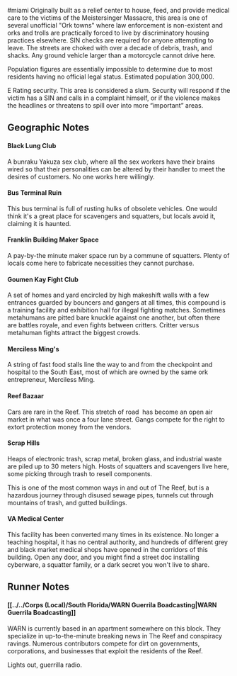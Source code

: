 #miami
Originally built as a relief center to house, feed, and provide medical care to the victims of the Meistersinger Massacre, this area is one of several unofficial "Ork towns" where law enforcement is non-existent and orks and trolls are practically forced to live by discriminatory housing practices elsewhere. SIN checks are required for anyone attempting to leave. The streets are choked with over a decade of debris, trash, and shacks. Any ground vehicle larger than a motorcycle cannot drive here.  
  
Population figures are essentially impossible to determine due to most residents having no official legal status. Estimated population 300,000.  
  
E Rating security. This area is considered a slum. Security will respond if the victim has a SIN and calls in a complaint himself, or if the violence makes the headlines or threatens to spill over into more “important” areas.

## Geographic Notes

#### Black Lung Club

A bunraku Yakuza sex club, where all the sex workers have their brains wired so that their personalities can be altered by their handler to meet the desires of customers. No one works here willingly.

#### Bus Terminal Ruin

This bus terminal is full of rusting hulks of obsolete vehicles. One would think it's a great place for scavengers and squatters, but locals avoid it, claiming it is haunted.

#### Franklin Building Maker Space

A pay-by-the minute maker space run by a commune of squatters. Plenty of locals come here to fabricate necessities they cannot purchase.

#### Goumen Kay Fight Club

A set of homes and yard encircled by high makeshift walls with a few entrances guarded by bouncers and gangers at all times, this compound is a training facility and exhibition hall for illegal fighting matches. Sometimes metahumans are pitted bare knuckle against one another, but often there are battles royale, and even fights between critters. Critter versus metahuman fights attract the biggest crowds.

#### Merciless Ming's

A string of fast food stalls line the way to and from the checkpoint and hospital to the South East, most of which are owned by the same ork entrepreneur, Merciless Ming.

#### Reef Bazaar

Cars are rare in the Reef. This stretch of road  has become an open air market in what was once a four lane street. Gangs compete for the right to extort protection money from the vendors.

#### Scrap Hills

Heaps of electronic trash, scrap metal, broken glass, and industrial waste are piled up to 30 meters high. Hosts of squatters and scavengers live here, some picking through trash to resell components.  
  
This is one of the most common ways in and out of The Reef, but is a hazardous journey through disused sewage pipes, tunnels cut through mountains of trash, and gutted buildings.

#### VA Medical Center

This facility has been converted many times in its existence. No longer a teaching hospital, it has no central authority, and hundreds of different grey and black market medical shops have opened in the corridors of this building. Open any door, and you might find a street doc installing cyberware, a squatter family, or a dark secret you won't live to share.

## Runner Notes

#### [[../../Corps (Local)/South Florida/WARN Guerrila Boadcasting|WARN Guerrila Boadcasting]]
WARN is currently based in an apartment somewhere on this block. They specialize in up-to-the-minute breaking news in The Reef and conspiracy ravings. Numerous contributors compete for dirt on governments, corporations, and businesses that exploit the residents of the Reef. 

Lights out, guerrilla radio.